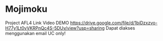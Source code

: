 # Mojimoku
Project AFL4
Link Video DEMO 
https://drive.google.com/file/d/1biDzxzvo-H77y1Lt0vVKRPnQc4S-5DUv/view?usp=sharing
Dapat diakses menggunakan email UC only!
